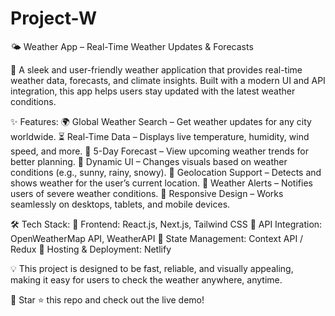 # Project-W
🌤️ Weather App – Real-Time Weather Updates & Forecasts

🚀 A sleek and user-friendly weather application that provides real-time weather data, forecasts, and climate insights. Built with a modern UI and API integration, this app helps users stay updated with the latest weather conditions.

✨ Features:
🌍 Global Weather Search – Get weather updates for any city worldwide.
⏳ Real-Time Data – Displays live temperature, humidity, wind speed, and more.
📅 5-Day Forecast – View upcoming weather trends for better planning.
🎨 Dynamic UI – Changes visuals based on weather conditions (e.g., sunny, rainy, snowy).
📍 Geolocation Support – Detects and shows weather for the user’s current location.
🔔 Weather Alerts – Notifies users of severe weather conditions.
📱 Responsive Design – Works seamlessly on desktops, tablets, and mobile devices.

🛠 Tech Stack:
🔹 Frontend: React.js, Next.js, Tailwind CSS
🔹 API Integration: OpenWeatherMap API, WeatherAPI
🔹 State Management: Context API / Redux
🔹 Hosting & Deployment: Netlify

💡 This project is designed to be fast, reliable, and visually appealing, making it easy for users to check the weather anywhere, anytime.

🌟 Star ⭐ this repo and check out the live demo!
